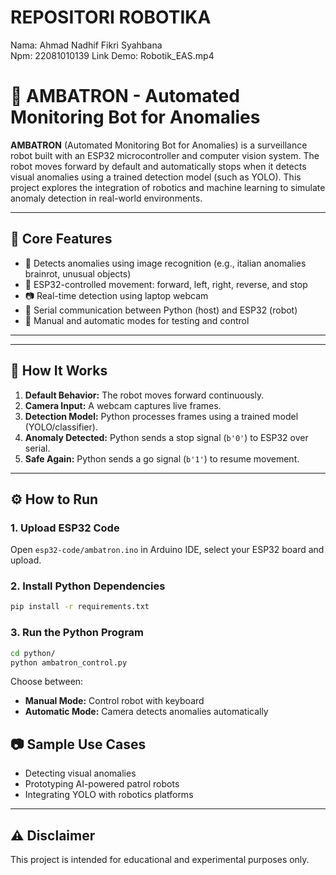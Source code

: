 # REPOSITORI ROBOTIKA
Nama: Ahmad Nadhif Fikri Syahbana  
Npm: 22081010139 
Link Demo: Robotik_EAS.mp4

# 🤖 AMBATRON - Automated Monitoring Bot for Anomalies

**AMBATRON** (Automated Monitoring Bot for Anomalies) is a surveillance robot built with an ESP32 microcontroller and computer vision system. The robot moves forward by default and automatically stops when it detects visual anomalies using a trained detection model (such as YOLO). This project explores the integration of robotics and machine learning to simulate anomaly detection in real-world environments.

---

## 📸 Core Features

- 🧠 Detects anomalies using image recognition (e.g., italian anomalies brainrot, unusual objects)
- 🤖 ESP32-controlled movement: forward, left, right, reverse, and stop
- 📷 Real-time detection using laptop webcam
- 🔌 Serial communication between Python (host) and ESP32 (robot)
- 🧪 Manual and automatic modes for testing and control

---

---

## 🚀 How It Works

1. **Default Behavior:** The robot moves forward continuously.
2. **Camera Input:** A webcam captures live frames.
3. **Detection Model:** Python processes frames using a trained model (YOLO/classifier).
4. **Anomaly Detected:** Python sends a stop signal (`b'0'`) to ESP32 over serial.
5. **Safe Again:** Python sends a go signal (`b'1'`) to resume movement.

---

## ⚙️ How to Run

### 1. Upload ESP32 Code

Open `esp32-code/ambatron.ino` in Arduino IDE, select your ESP32 board and upload.

### 2. Install Python Dependencies

```bash
pip install -r requirements.txt
```

### 3. Run the Python Program

```bash
cd python/
python ambatron_control.py
```

Choose between:
- **Manual Mode:** Control robot with keyboard
- **Automatic Mode:** Camera detects anomalies automatically

## 📷 Sample Use Cases

- Detecting visual anomalies
- Prototyping AI-powered patrol robots
- Integrating YOLO with robotics platforms

---
## ⚠️ Disclaimer

This project is intended for educational and experimental purposes only.
